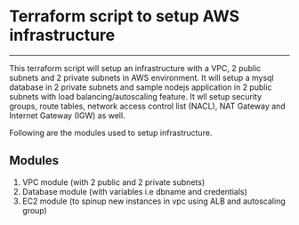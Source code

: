 # Terraform script to setup AWS infrastructure
---
This terraform script will setup an infrastructure with a VPC, 2 public subnets and 2 private subnets in AWS environment. It will setup a mysql database in 2 private subnets and sample nodejs application in 2 public subnets with load balancing/autoscaling feature. It wll setup security groups, route tables, network access control list (NACL), NAT Gateway and Internet Gateway (IGW) as well.

Following are the modules used to setup infrastructure.

## Modules

1. VPC module (with 2 public and 2 private subnets)
2. Database module (with variables i.e dbname and credentials)
3. EC2 module (to spinup new instances in vpc using ALB and autoscaling group)
